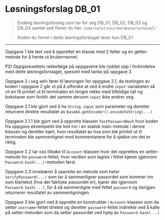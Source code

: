 # Løsningsforslag DB_01

> Endelig løsningsforslag som tar for seg DB_01, DB_02, DB_03 og DB_04 samlet sett finner du her: `code/solutions/database/terminal/`

> Koden du finner i dette løsningsforslaget løser kun DB_01

---

Oppgave 1 ble løst ved å opprettet en klasse med 2 felter og en getter-metode for å hente ut brukernavnet.

PS! Oppgavesettets rekkefølge på oppgavene ble ryddet opp i forbindelse med dette løsningsforslaget, spesielt med tanke på oppgave 2.

Oppgave 2 i seg selv fører til løsningen for oppgave 2.1, da testingen av koden i oppgave 2 går ut på å utforske at ved å endre `input`-variabelen
så vil en få printet ut til terminalen en lengre rekke med tilfeldige tall og bokstaver som forblir det samme dersom `input` ikke endrer seg.

Oppgave 2.1 ble gjort ved å ha `String input` som parameter og deretter returnere direkte resultatet av `Base64.getEncoder().encodeToString(...)`

Oppgave 2.1.1 ble gjort ved å opprette klassen `TestPasswordHash` hvor koden fra oppgave eksempelet ble limt inn i en statisk main-metode i denne klassen og deretter kjørt,
hvor resultatet av hva som ble printet ut til terminalen ble sammenlignet med kommentarene for å sjekke om det er riktig.

Oppgave 2.2 tar oss tilbake til `Account`-klassen hvor det opprettes en setter-metode for `password`-feltet, hvor verdien som lagres i feltet kjøres igjennom `Password.hash(...)`-metoden først.

Oppgave 2.3 innebærer å opprette en metode som heter `verifyPassword(...)` som tar å sammenligner passordet som kommer inn som klartekst (hva det faktiske passordet er),
kjører det igjennom `Password.hash(...)`, for å så sammenligne med feltet `password` og derigjen returnerer resultatet av sammenligningen.

Oppgave 3 ble gjort ved å opprette en konstruktør i `Account`-klassen som da setter `username`-feltet direkte og deretter `password`-feltet indirekte ved å kalle på setter-metoden som da setter passordet ved hjelp av `Password.hash(...)`